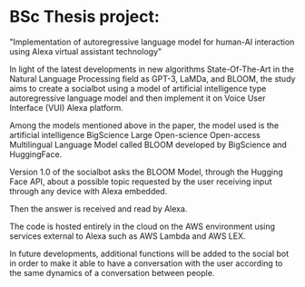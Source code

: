 # BSc Thesis project: 
 "Implementation of autoregressive language model for human-AI interaction using Alexa virtual assistant technology"




In light of the latest developments in new algorithms  State-Of-The-Art in the Natural Language Processing field as GPT-3, LaMDa, and BLOOM, the study aims to create a socialbot using a model of artificial intelligence type autoregressive language model and then implement it on Voice User Interface (VUI) Alexa platform.

Among the models mentioned above in the paper, the model used is the artificial intelligence BigScience Large Open-science Open-access Multilingual Language Model called BLOOM developed by BigScience and HuggingFace.

Version 1.0 of the socialbot asks the BLOOM Model, through the Hugging Face API, about a possible topic requested by the user receiving input through any device with Alexa embedded.

Then the answer is received and read by Alexa.

The code is hosted entirely in the cloud on the AWS environment using services external to Alexa such as AWS Lambda and AWS LEX.

In future developments, additional functions will be added to the social bot in order to make it able to have a conversation with the user according to the same dynamics of a conversation between people.

